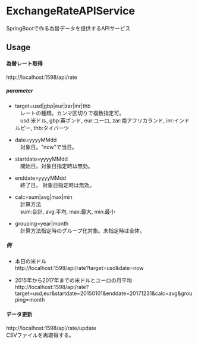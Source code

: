# ExchangeRateAPIService
SpringBootで作る為替データを提供するAPIサービス

## Usage
#### 為替レート取得  
http://localhost:1598/api/rate  

##### parameter  
* target=usd|gbp|eur|zar|inr|thb  
　レートの種類。カンマ区切りで複数指定可。  
　usd:米ドル,  gbp:英ポンド, eur:ユーロ, zar:南アフリカランド, inr:インドルピー, thb:タイバーツ  

* date=yyyyMMdd  
　対象日。"now"で当日。  

* startdate=yyyyMMdd  
　開始日。対象日指定時は無効。  

* enddate=yyyyMMdd  
　終了日。 対象日指定時は無効。  

* calc=sum|avg|max|min  
　計算方法  
　sum:合計, avg:平均, max:最大, min:最小  

* grouping=year|month  
　計算方法指定時のグループ化対象。未指定時は全体。  

##### 例  
* 本日の米ドル  
http://localhost:1598/api/rate?target=usd&date=now  

* 2015年から2017年までの米ドルとユーロの月平均  
http://localhost:1598/api/rate?target=usd,eur&startdate=20150101&enddate=20171231&calc=avg&grouping=month  

#### データ更新  
http://localhost:1598/api/rate/update  
CSVファイルを再取得する。  
